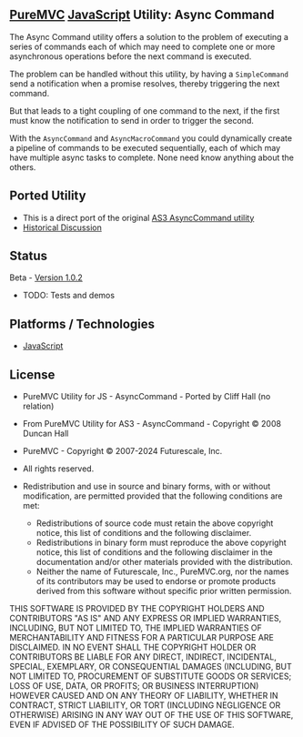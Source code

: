 ## [PureMVC](http://puremvc.github.com/) [JavaScript](https://github.com/PureMVC/puremvc-js-multicore-framework/wiki) Utility: Async Command
The Async Command utility offers a solution to the problem of executing a series of commands each of which may need to complete one or more asynchronous operations before the next command is executed. 

The problem can be handled without this utility, by having a `SimpleCommand` send a notification when a promise resolves, thereby triggering the next command.

But that leads to a tight coupling of one command to the next, if the first must know the notification to send in order to trigger the second.

With the `AsyncCommand` and `AsyncMacroCommand` you could dynamically create a pipeline of commands to be executed sequentially, each of which may have multiple async tasks to complete. None need know anything about the others.

## Ported Utility
* This is a direct port of the original [AS3 AsyncCommand utility](https://github.com/PureMVC/puremvc-as3-util-asynccommand)
* [Historical Discussion](http://forums.puremvc.org/index.php?topic=831.0)

## Status
Beta - [Version 1.0.2](https://github.com/PureMVC/puremvc-js-util-async-command/blob/master/VERSION)
* TODO: Tests and demos

## Platforms / Technologies
* [JavaScript](http://en.wikipedia.org/wiki/JavaScript)

## License
* PureMVC Utility for JS - AsyncCommand - Ported by Cliff Hall (no relation)
* From PureMVC Utility for AS3 - AsyncCommand - Copyright © 2008 Duncan Hall
* PureMVC - Copyright © 2007-2024 Futurescale, Inc.
* All rights reserved.

* Redistribution and use in source and binary forms, with or without modification, are permitted provided that the following conditions are met:

    * Redistributions of source code must retain the above copyright notice, this list of conditions and the following disclaimer.
    * Redistributions in binary form must reproduce the above copyright notice, this list of conditions and the following disclaimer in the documentation and/or other materials provided with the distribution.
    * Neither the name of Futurescale, Inc., PureMVC.org, nor the names of its contributors may be used to endorse or promote products derived from this software without specific prior written permission.

THIS SOFTWARE IS PROVIDED BY THE COPYRIGHT HOLDERS AND CONTRIBUTORS "AS IS" AND ANY EXPRESS OR IMPLIED WARRANTIES, INCLUDING, BUT NOT LIMITED TO, THE IMPLIED WARRANTIES OF MERCHANTABILITY AND FITNESS FOR A PARTICULAR PURPOSE ARE DISCLAIMED. IN NO EVENT SHALL THE COPYRIGHT HOLDER OR CONTRIBUTORS BE LIABLE FOR ANY DIRECT, INDIRECT, INCIDENTAL, SPECIAL, EXEMPLARY, OR CONSEQUENTIAL DAMAGES (INCLUDING, BUT NOT LIMITED TO, PROCUREMENT OF SUBSTITUTE GOODS OR SERVICES; LOSS OF USE, DATA, OR PROFITS; OR BUSINESS INTERRUPTION) HOWEVER CAUSED AND ON ANY THEORY OF LIABILITY, WHETHER IN CONTRACT, STRICT LIABILITY, OR TORT (INCLUDING NEGLIGENCE OR OTHERWISE) ARISING IN ANY WAY OUT OF THE USE OF THIS SOFTWARE, EVEN IF ADVISED OF THE POSSIBILITY OF SUCH DAMAGE.